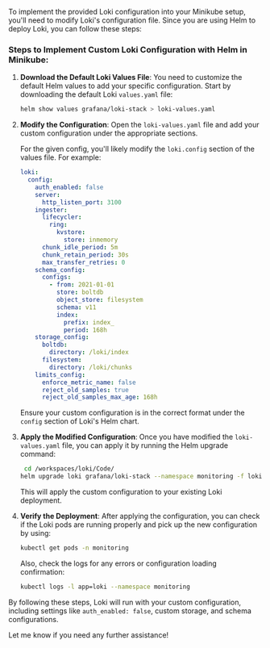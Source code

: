 To implement the provided Loki configuration into your Minikube setup, you'll need to modify Loki's configuration file. Since you are using Helm to deploy Loki, you can follow these steps:

### Steps to Implement Custom Loki Configuration with Helm in Minikube:

1. **Download the Default Loki Values File**:
   You need to customize the default Helm values to add your specific configuration. Start by downloading the default Loki `values.yaml` file:
   ```bash
   helm show values grafana/loki-stack > loki-values.yaml
   ```

2. **Modify the Configuration**:
   Open the `loki-values.yaml` file and add your custom configuration under the appropriate sections.

   For the given config, you'll likely modify the `loki.config` section of the values file. For example:

   ```yaml
   loki:
     config:
       auth_enabled: false
       server:
         http_listen_port: 3100
       ingester:
         lifecycler:
           ring:
             kvstore:
               store: inmemory
         chunk_idle_period: 5m
         chunk_retain_period: 30s
         max_transfer_retries: 0
       schema_config:
         configs:
           - from: 2021-01-01
             store: boltdb
             object_store: filesystem
             schema: v11
             index:
               prefix: index_
               period: 168h
       storage_config:
         boltdb:
           directory: /loki/index
         filesystem:
           directory: /loki/chunks
       limits_config:
         enforce_metric_name: false
         reject_old_samples: true
         reject_old_samples_max_age: 168h
   ```

   Ensure your custom configuration is in the correct format under the `config` section of Loki's Helm chart.

3. **Apply the Modified Configuration**:
   Once you have modified the `loki-values.yaml` file, you can apply it by running the Helm upgrade command:

   ```bash
    cd /workspaces/loki/Code/
   helm upgrade loki grafana/loki-stack --namespace monitoring -f loki-config.yaml
   ```

   This will apply the custom configuration to your existing Loki deployment.

4. **Verify the Deployment**:
   After applying the configuration, you can check if the Loki pods are running properly and pick up the new configuration by using:

   ```bash
   kubectl get pods -n monitoring
   ```

   Also, check the logs for any errors or configuration loading confirmation:

   ```bash
   kubectl logs -l app=loki --namespace monitoring
   ```

By following these steps, Loki will run with your custom configuration, including settings like `auth_enabled: false`, custom storage, and schema configurations.

Let me know if you need any further assistance!